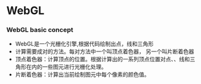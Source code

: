 # WebGL

### WebGL basic concept
* WebGL是一个光栅化引擎,根据代码绘制出点，线和三角形
* 计算需要成对的方法。每对方法中一个叫顶点着色器， 另一个叫片断着色器
* 顶点着色器：计算顶点的位置。根据计算出的一系列顶点位置对点、、线和三角形在内的一些图元进行光栅化处理。
* 片断着色器：计算出当前绘制图元中每个像素的颜色值。